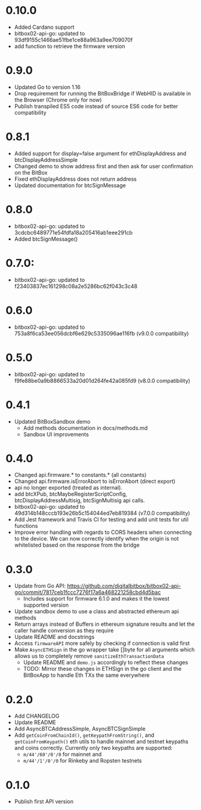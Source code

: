 # 0.10.0
- Added Cardano support
- bitbox02-api-go: updated to 93df9155c1466ae51fbe1ce88a963a9ee709070f
- add function to retrieve the firmware version

# 0.9.0

- Updated Go to version 1.16
- Drop requirement for running the BitBoxBridge if WebHID is available in the Browser (Chrome only for now)
- Publish transpiled ES5 code instead of source ES6 code for better compatibility

# 0.8.1
- Added support for display=false argument for ethDisplayAddress and btcDisplayAddressSimple
- Changed demo to show address first and then ask for user confirmation on the BitBox
- Fixed ethDisplayAddress does not return address
- Updated documentation for btcSignMessage

# 0.8.0
- bitbox02-api-go: updated to 3cdcbc6489771e54fdfa18a205416ab1eee291cb
- Added btcSignMessage()

# 0.7.0:
- bitbox02-api-go: updated to f23403837ec161298c08a2e5286bc62f043c3c48

# 0.6.0
- bitbox02-api-go: updated to 753a8f6ca53ee056dcbf6e629c5335096ae116fb (v9.0.0 compatibility)

# 0.5.0
- bitbox02-api-go: updated to f9fe88be0a9b8866533a20d01d264fe42a085fd9 (v8.0.0 compatibility)

# 0.4.1
- Updated BitBoxSandbox demo
   - Add methods documentation in docs/methods.md
   - Sandbox UI improvements

# 0.4.0
- Changed api.firmware.* to constants.* (all constants)
- Changed api.firmware.isErrorAbort to isErrorAbort (direct export)
- api no longer exported (treated as internal).
- add btcXPub, btcMaybeRegisterScriptConfig, btcDisplayAddressMultisig, btcSignMultisig api calls.
- bitbox02-api-go: updated to 49d314b148cccb193e26b5c154044ed7eb819384 (v7.0.0 compatibility)
- Add Jest framework and Travis CI for testing and add unit tests for util functions
- Improve error handling with regards to CORS headers when connecting to the device. We can now correctly identify when the origin is not whitelisted based on the response from the bridge

# 0.3.0
- Update from Go API: https://github.com/digitalbitbox/bitbox02-api-go/commit/7817ceb1fccc7276f17a6a468221258cbd4d5bac
    - Includes support for firmware 6.1.0 and makes it the lowest supported version
- Update sandbox demo to use a class and abstracted ethereum api methods
- Return arrays instead of Buffers in ethereum signature results and let the caller handle conversion as they require
- Update README and docstrings
- Access `firmwareAPI` more safely by checking if connection is valid first
- Make `AsyncETHSign` in the go wrapper take []byte for all arguments which allows us to completely remove `sanitizeEthTransactionData`
    - Update README and `demo.js` accordingly to reflect these changes
    - TODO: Mirror these changes in ETHSign in the go client and the BitBoxApp to handle Eth TXs the same everywhere

# 0.2.0

- Add CHANGELOG
- Update README
- Add AsyncBTCAddressSimple, AsyncBTCSignSimple
- Add `getCoinFromChainId()`, `getKeypathFromString()`, and `getCoinFromKeypath()` eth utils to handle mainnet and testnet keypaths and coins correctly. Currently only two keypaths are supported:
    - `m/44'/60'/0'/0` for mainnet and
    - `m/44'/1'/0'/0`  for Rinkeby and Ropsten testnets


# 0.1.0

- Publish first API version
